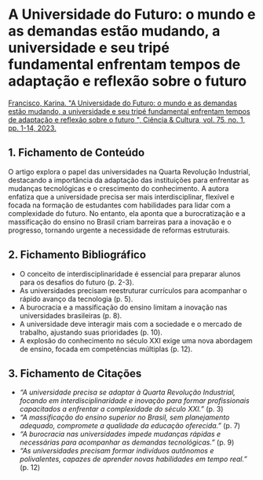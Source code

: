 # A Universidade do Futuro: o mundo e as demandas estão mudando, a universidade e seu tripé fundamental enfrentam tempos de adaptação e reflexão sobre o futuro

[Francisco, Karina. "A Universidade do Futuro: o mundo e as demandas estão mudando, a universidade e seu tripé fundamental enfrentam tempos de adaptação e reflexão sobre o futuro
", Ciência & Cultura, vol. 75, no. 1, pp. 1-14, 2023.](http://cienciaecultura.bvs.br/scielo.php?script=sci_arttext&pid=S0009-67252023000100014)


## 1. Fichamento de Conteúdo

O artigo explora o papel das universidades na Quarta Revolução Industrial, destacando a importância da adaptação das instituições para enfrentar as mudanças tecnológicas e o crescimento do conhecimento. A autora enfatiza que a universidade precisa ser mais interdisciplinar, flexível e focada na formação de estudantes com habilidades para lidar com a complexidade do futuro. No entanto, ela aponta que a burocratização e a massificação do ensino no Brasil criam barreiras para a inovação e o progresso, tornando urgente a necessidade de reformas estruturais.

## 2. Fichamento Bibliográfico 

* O conceito de interdisciplinaridade é essencial para preparar alunos para os desafios do futuro (p. 2-3).
* As universidades precisam reestruturar currículos para acompanhar o rápido avanço da tecnologia (p. 5).
* A burocracia e a massificação do ensino limitam a inovação nas universidades brasileiras (p. 8).
* A universidade deve interagir mais com a sociedade e o mercado de trabalho, ajustando suas prioridades (p. 10).
* A explosão do conhecimento no século XXI exige uma nova abordagem de ensino, focada em competências múltiplas (p. 12).

## 3. Fichamento de Citações 

* _“A universidade precisa se adaptar à Quarta Revolução Industrial, focando em interdisciplinaridade e inovação para formar profissionais capacitados a enfrentar a complexidade do século XXI.”_ (p. 3)
* _“A massificação do ensino superior no Brasil, sem planejamento adequado, compromete a qualidade da educação oferecida.”_ (p. 7)
* _“A burocracia nas universidades impede mudanças rápidas e necessárias para acompanhar as demandas tecnológicas.”_ (p. 9)
* _“As universidades precisam formar indivíduos autônomos e polivalentes, capazes de aprender novas habilidades em tempo real.”_ (p. 12)
